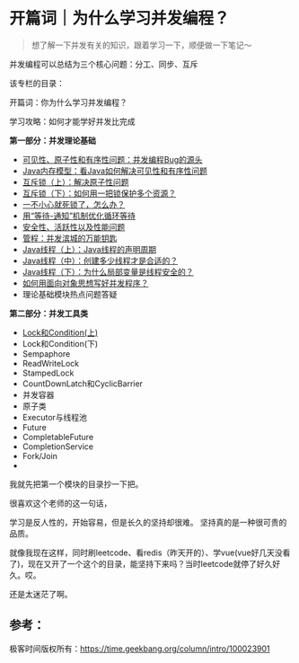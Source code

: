 # 开篇词｜为什么学习并发编程？

> 想了解一下并发有关的知识，跟着学习一下，顺便做一下笔记～



并发编程可以总结为三个核心问题：分工、同步、互斥



该专栏的目录：

开篇词：你为什么学习并发编程？

学习攻略：如何才能学好并发比完成

**第一部分：并发理论基础**

- [可见性、原子性和有序性问题：并发编程Bug的源头](01.md) 
- [Java内存模型：看Java如何解决可见性和有序性问题](02.md) 
- [互斥锁（上）：解决原子性问题](03.md) 
- [互斥锁（下）：如何用一把锁保护多个资源？](04.md) 
- [一不小心就死锁了，怎么办？](05.md) 
- [用“等待-通知”机制优化循环等待](06.md) 
- [安全性、活跃性以及性能问题 ](07.md) 
- [管程：并发滨城的万能钥匙 ](08.md) 
- [Java线程（上）：Java线程的声明周期](09.md) 
- [Java线程（中）：创建多少线程才是合适的？](10.md) 
- [Java线程（下）：为什么局部变量是线程安全的？](11.md) 
- [如何用面向对象思想写好并发程序？](12.md) 
- 理论基础模块热点问题答疑

**第二部分：并发工具类**

- [Lock和Condition(上) ](14.md) 
- Lock和Condition(下)
- Sempaphore
- ReadWriteLock
- StampedLock
- CountDownLatch和CyclicBarrier
- 并发容器
- 原子类
- Executor与线程池
- Future
- CompletableFuture
- CompletionService
- Fork/Join
- 

我就先把第一个模块的目录抄一下把。

很喜欢这个老师的这一句话，

学习是反人性的，开始容易，但是长久的坚持却很难。 坚持真的是一种很可贵的品质。



就像我现在这样，同时刷leetcode、看redis（昨天开的）、学vue(vue好几天没看了)，现在又开了一个这个的目录，能坚持下来吗？当时leetcode就停了好久好久。哎。

还是太迷茫了啊。



## 参考：

极客时间版权所有：https://time.geekbang.org/column/intro/100023901

